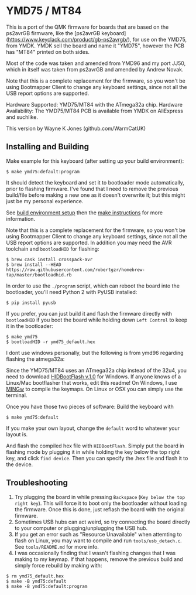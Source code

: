 YMD75 / MT84
==========================

This is a port of the QMK firmware for boards that are based on the
ps2avrGB firmware, like the [ps2avrGB keyboard] (https://www.keyclack.com/product/gb-ps2avrgb/), for use on the YMD75, from YMDK. YMDK sell the board and name it "YMD75", however the PCB has "MT84" printed on both sides.

Most of the code was taken and amended from YMD96 and my port JJ50, which in itself was taken from ps2avrGB and amended by Andrew Novak.

Note that this is a complete replacement for the firmware, so you won't be
using Bootmapper Client to change any keyboard settings, since not all the
USB report options are supported.  

Hardware Supported: YMD75/MT84 with the ATmega32a chip.
Hardware Availability: The YMD75/MT84 PCB is available from YMDK on AliExpress and suchlike.

This version by Wayne K Jones (github.com/WarmCatUK)

## Installing and Building

Make example for this keyboard (after setting up your build environment):

```
$ make ymd75:default:program
```
It should detect the keyboard and set it to bootloader mode automatically, prior to flashing firmware.
I've found that I need to remove the previous build/file before making a new one as it doesn't overwrite it; but this might just be my personal experience.

See [build environment setup](https://docs.qmk.fm/build_environment_setup.html) then the [make instructions](https://docs.qmk.fm/make_instructions.html) for more information.

Note that this is a complete replacement for the firmware, so you won't be
using Bootmapper Client to change any keyboard settings, since not all the
USB report options are supported.
In addition you may need the AVR toolchain and `bootloadHID` for flashing:

```
$ brew cask install crosspack-avr
$ brew install --HEAD https://raw.githubusercontent.com/robertgzr/homebrew-tap/master/bootloadhid.rb
```

In order to use the `./program` script, which can reboot the board into
the bootloader, you'll need Python 2 with PyUSB installed:

```
$ pip install pyusb
```

If you prefer, you can just build it and flash the firmware directly with
`bootloadHID` if you boot the board while holding down `Left Control` to keep it
in the bootloader:

```
$ make ymd75
$ bootloadHID -r ymd75_default.hex
```
I dont use windows personally, but the following is from ymd96 regarding flashing the atmega32a:

Since the YMD75/MT84 uses an ATmega32a chip instead of the 32u4, you need to download [HIDBootFlash v.1.0](http://vusb.wikidot.com/project:hidbootflash) for Windows. If anyone knows of a Linux/Mac bootflasher that works, edit this readme!
On Windows, I use [MINGw](http://www.mingw.org/) to compile the keymaps. On Linux or OSX you can simply use the terminal.

Once you have those two pieces of software:
Build the keyboard with  
```
$ make ymd75:default
```  
If you make your own layout, change the `default` word to whatever your layout is.  

And flash the compiled hex file with `HIDBootFlash`. Simply put the board in flashing mode by plugging it in while holding the key below the top right key, and click `find device`. Then you can specify the .hex file and flash it to the device.


## Troubleshooting

1. Try plugging the board in while pressing `Backspace` (`Key below the top right key`). This will force it to boot only the bootloader without loading the firmware. Once this is done, just reflash the board with the original firmware.
2. Sometimes USB hubs can act weird, so try connecting the board directly to your computer or plugging/unplugging the USB hub.
3. If you get an error such as "Resource Unavailable" when attemting to flash on Linux, you may want to compile and run `tools/usb_detach.c`. See `tools/README.md` for more info.
4. I was occasionally finding that I wasn't flashing changes that I was making to my keymap. If that happens, remove the previous build and simply force rebuild by making with:
```
$ rm ymd75_default.hex
$ make -B ymd75:default
$ make -B ymd75:default:program
```



